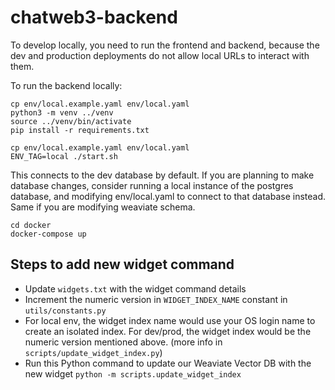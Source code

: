 # chatweb3-backend

To develop locally, you need to run the frontend and backend, because
the dev and production deployments do not allow local URLs to interact
with them.

To run the backend locally:
```
cp env/local.example.yaml env/local.yaml
python3 -m venv ../venv
source ../venv/bin/activate
pip install -r requirements.txt

cp env/local.example.yaml env/local.yaml
ENV_TAG=local ./start.sh
```

This connects to the dev database by default. If you are planning to make
database changes, consider running a local instance of the postgres database,
and modifying env/local.yaml to connect to that database instead. Same if
you are modifying weaviate schema.
```
cd docker
docker-compose up
```

## Steps to add new widget command
- Update `widgets.txt` with the widget command details
- Increment the numeric version in `WIDGET_INDEX_NAME` constant in `utils/constants.py`
- For local env, the widget index name would use your OS login name to create an isolated index. For dev/prod, the widget index would be the numeric version mentioned above. (more info in `scripts/update_widget_index.py`)
- Run this Python command to update our Weaviate Vector DB with the new widget `python -m scripts.update_widget_index`
